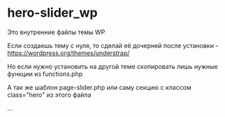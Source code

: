 # hero-slider_wp

Это внутренние файлы темы WP

Если создаешь тему с нуля, то сделай её дочерней после установки - https://wordpress.org/themes/understrap/

Но если нужно установить на другой теме скопировать лишь нужные функции из functions.php

А так же шаблон page-slider.php или саму секцию с классом class="hero" из этого файла

...


